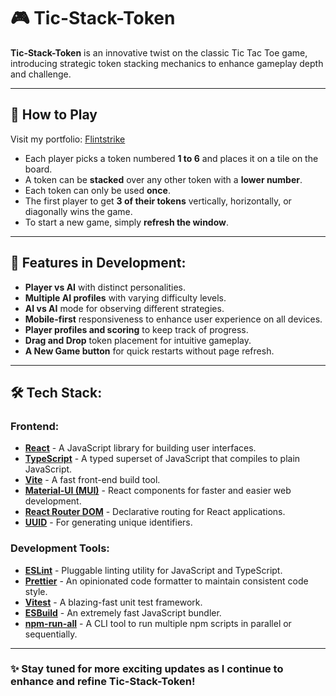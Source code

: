 # 🎮 Tic-Stack-Token

**Tic-Stack-Token** is an innovative twist on the classic Tic Tac Toe game, introducing strategic token stacking mechanics to enhance gameplay depth and challenge.

---

## 🚀 How to Play

Visit my portfolio: [Flintstrike](https://flintstrike.co.nz)

- Each player picks a token numbered **1 to 6** and places it on a tile on the board.
- A token can be **stacked** over any other token with a **lower number**.
- Each token can only be used **once**.
- The first player to get **3 of their tokens** vertically, horizontally, or diagonally wins the game.
- To start a new game, simply **refresh the window**.

---

## 🔧 Features in Development:

- **Player vs AI** with distinct personalities.
- **Multiple AI profiles** with varying difficulty levels.
- **AI vs AI** mode for observing different strategies.
- **Mobile-first** responsiveness to enhance user experience on all devices.
- **Player profiles and scoring** to keep track of progress.
- **Drag and Drop** token placement for intuitive gameplay.
- **A New Game button** for quick restarts without page refresh.

---

## 🛠 Tech Stack:

### Frontend:

- **[React](https://reactjs.org/)** - A JavaScript library for building user interfaces.
- **[TypeScript](https://www.typescriptlang.org/)** - A typed superset of JavaScript that compiles to plain JavaScript.
- **[Vite](https://vitejs.dev/)** - A fast front-end build tool.
- **[Material-UI (MUI)](https://mui.com/)** - React components for faster and easier web development.
- **[React Router DOM](https://reactrouter.com/)** - Declarative routing for React applications.
- **[UUID](https://www.npmjs.com/package/uuid)** - For generating unique identifiers.

### Development Tools:

- **[ESLint](https://eslint.org/)** - Pluggable linting utility for JavaScript and TypeScript.
- **[Prettier](https://prettier.io/)** - An opinionated code formatter to maintain consistent code style.
- **[Vitest](https://vitest.dev/)** - A blazing-fast unit test framework.
- **[ESBuild](https://esbuild.github.io/)** - An extremely fast JavaScript bundler.
- **[npm-run-all](https://www.npmjs.com/package/npm-run-all)** - A CLI tool to run multiple npm scripts in parallel or sequentially.

---

### ✨ Stay tuned for more exciting updates as I continue to enhance and refine Tic-Stack-Token!


